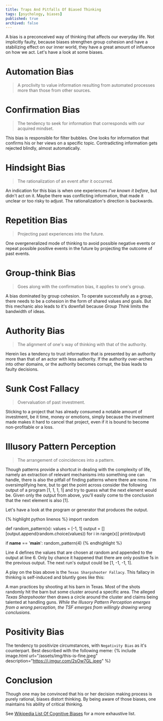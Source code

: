 ```yaml
---
title: Traps And Pitfalls Of Biased Thinking
tags: [psychology, biases]
published: true
archived: false
---
```

A bias is a preconceived way of thinking that affects our everyday life. Not implicitly faulty, because biases strengthen group cohesion and have a stabilizing effect on our inner world, they have a great amount of influence on how we act. Let's have a look at some biases.

# Automation Bias
> A proclivity to value information resulting from automated processes more than those from other sources.

# Confirmation Bias
> The tendency to seek for information that corresponds with our acquired mindset.

This bias is responsible for filter bubbles. One looks for information that confirms his or her views on a specific topic. Contradicting information gets rejected blindly, almost automatically.

# Hindsight Bias
> The rationalization of an event after it occurred.

An indication for this bias is when one experiences *I've known it before*, but didn't act on it. Maybe there was conflicting information, that made it unclear or too risky to adjust. The rationalization's direction is backwards.

# Repetition Bias
> Projecting past experiences into the future.

One overgeneralized mode of thinking to avoid possible negative events or repeat possible positive events in the future by projecting the outcome of past events.

# Group-think Bias
> Goes along with the confirmation bias, it applies to one's group.

A bias dominated by group cohesion. To operate successfully as a group, there needs to be a cohesion in the form of shared values and goals. But this mechanic also leads to it's downfall because *Group Think* limits the bandwidth of ideas.

# Authority Bias
> The alignment of one's way of thinking with that of the authority.

Herein lies a tendency to trust information that is presented by an authority more than that of an actor with less authority. If the authority over-arches into other domains, or the authority becomes corrupt, the bias leads to faulty decisions.

# Sunk Cost Fallacy
> Overvaluation of past investment.

Sticking to a project that has already consumed a notable amount of investment, be it time, money or emotions, simply because the investment made makes it hard to cancel that project, even if it is bound to become non-profitable or a loss.

# Illusory Pattern Perception
> The arrangement of coincidences into a pattern.

Though patterns provide a shortcut in dealing with the complexity of life, namely an extraction of relevant mechanisms into something one can handle, there is also the pitfall of finding patterns where there are none. I'm oversimplifying here, but to get the point across consider the following output of a program [1, 1, 1, 1] and try to guess what the next element would be. Given only the output from above, you'll easily come to the conclusion that the next element is also [1].

Let's have a look at the program or generator that produces the output.

{% highlight python linenos %}
import random

def random_pattern(x):
    values = [-1, 1]
    output = []
    [output.append(random.choice(values)) for i in range(x)]
    print(output)


if __name__ == '__main__':
    random_pattern(4)
{% endhighlight %}

Line 4 defines the values that are chosen at random and appended to the output at line 6. Only by chance it happened that there are only positive 1s in the previous output. The next run's output could be [1, -1, -1, 1].

A play on the bias above is the `Texas Sharpshooter Fallacy`. This fallacy in thinking is self-induced and bluntly goes like this:

A man practices by shooting at his barn in Texas. Most of the shots randomly hit the barn but some cluster around a specific area. The alleged *Texas Sharpshooter* then draws a circle around the cluster and claims being talented at handling guns. *While the Illusory Pattern Perception emerges from a wrong perception, the TSF emerges from willingly drawing wrong conclusions.*

# Positivity Bias
The tendency to positivize circumstances, with `Negativity Bias` as it's counterpart. Best described with the following meme:
{% include image.html url="/assets/img/this-is-fine.jpeg" description="<a href='https://i.imgur.com/2sOw7GL.jpeg'>https://i.imgur.com/2sOw7GL.jpeg</a>" %}

# Conclusion
Though one may be convinced that his or her decision making process is purely rational, biases distort thinking. By being aware of those biases, one maintains his ability of critical thinking.

See [Wikipedia List Of Cognitive Biases](https://en.wikipedia.org/wiki/List_of_cognitive_biases) for a more exhaustive list.
